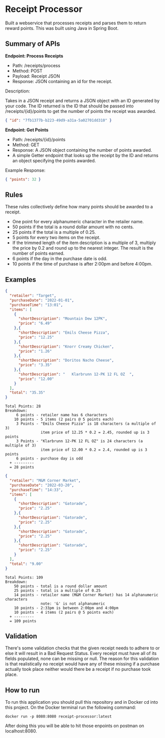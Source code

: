 # **Receipt Processor**


Built a webservice that processes receipts and parses them to return reward points. This was built using Java in Spring Boot. 

## __Summary of APIs__

**Endpoint: Process Receipts**

* Path: /receipts/process
* Method: POST
* Payload: Receipt JSON
* Response: JSON containing an id for the receipt.

Description:

Takes in a JSON receipt and returns a JSON object with an ID generated by your code. The ID returned is the ID that should be passed into /receipts/{id}/points to get the number of points the receipt was awarded. 

```json
{ "id": "7fb1377b-b223-49d9-a31a-5a02701dd310" }
```

**Endpoint: Get Points**

* Path: /receipts/{id}/points
* Method: GET
* Response: A JSON object containing the number of points awarded.
* A simple Getter endpoint that looks up the receipt by the ID and returns an object specifying the points awarded.

Example Response:

```json
{ "points": 32 }
```

## __Rules__

These rules collectively define how many points should be awarded to a receipt.

* One point for every alphanumeric character in the retailer name.
* 50 points if the total is a round dollar amount with no cents.
* 25 points if the total is a multiple of 0.25.
* 5 points for every two items on the receipt.
* If the trimmed length of the item description is a multiple of 3, multiply the price by 0.2 and round up to the nearest integer. The result is the number of points earned.
* 6 points if the day in the purchase date is odd.
* 10 points if the time of purchase is after 2:00pm and before 4:00pm.

## __Examples__

```json
{
  "retailer": "Target",
  "purchaseDate": "2022-01-01",
  "purchaseTime": "13:01",
  "items": [
    {
      "shortDescription": "Mountain Dew 12PK",
      "price": "6.49"
    },{
      "shortDescription": "Emils Cheese Pizza",
      "price": "12.25"
    },{
      "shortDescription": "Knorr Creamy Chicken",
      "price": "1.26"
    },{
      "shortDescription": "Doritos Nacho Cheese",
      "price": "3.35"
    },{
      "shortDescription": "   Klarbrunn 12-PK 12 FL OZ  ",
      "price": "12.00"
    }
  ],
  "total": "35.35"
}
```
```
Total Points: 28
Breakdown:
     6 points - retailer name has 6 characters
    10 points - 5 items (2 pairs @ 5 points each)
     3 Points - "Emils Cheese Pizza" is 18 characters (a multiple of 3)
                item price of 12.25 * 0.2 = 2.45, rounded up is 3 points
     3 Points - "Klarbrunn 12-PK 12 FL OZ" is 24 characters (a multiple of 3)
                item price of 12.00 * 0.2 = 2.4, rounded up is 3 points
     6 points - purchase day is odd
  + ---------
  = 28 points
```

```json  
{
  "retailer": "M&M Corner Market",
  "purchaseDate": "2022-03-20",
  "purchaseTime": "14:33",
  "items": [
    {
      "shortDescription": "Gatorade",
      "price": "2.25"
    },{
      "shortDescription": "Gatorade",
      "price": "2.25"
    },{
      "shortDescription": "Gatorade",
      "price": "2.25"
    },{
      "shortDescription": "Gatorade",
      "price": "2.25"
    }
  ],
  "total": "9.00"
}
```
```
Total Points: 109
Breakdown:
    50 points - total is a round dollar amount
    25 points - total is a multiple of 0.25
    14 points - retailer name (M&M Corner Market) has 14 alphanumeric characters
                note: '&' is not alphanumeric
    10 points - 2:33pm is between 2:00pm and 4:00pm
    10 points - 4 items (2 pairs @ 5 points each)
  + ---------
  = 109 points
```

## __Validation__

There's some validation checks that the given receipt needs to adhere to or else it will result in a Bad Request Status. Every receipt must have all of its fields populated, none can be missing or null. The reason for this validation is
that realistically no receipt would have any of these missing if a purchase actually took place neither would there be a receipt if no purchase took place. 

## __How to run__

To run this application you should pull this repository and in Docker cd into this project. On the Docker terminal run the following command: 
```
docker run -p 8080:8080 receipt-processor:latest
```
After doing this you will be able to hit those enpoints on postman on localhost:8080.
